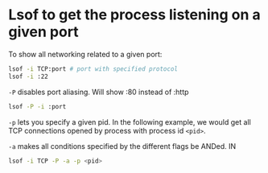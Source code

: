 # Lsof to get the process listening on a given port

To show all networking related to a given port:

```bash
lsof -i TCP:port # port with specified protocol
lsof -i :22
```
	
`-P` disables port aliasing. Will show <HOST>:80 instead of <HOST>:http

```bash
lsof -P -i :port
```

`-p` lets you specify a given pid. In the following example, we would get
all TCP connections opened by process with process id `<pid>`. 

`-a` makes
all conditions specified by the different flags be ANDed. IN 

```bash
lsof -i TCP -P -a -p <pid>
```
